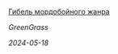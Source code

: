<!--2024-05-18 19:00:08-->
<div class="yb">
  <a class="nodecor" href="/index.html?mir_kino/gibel_mordobojnogo_janra">
    <img class="preview" data-videoid="https://rutube.ru/play/embed/http://rutube.ru/video/83e431468c2cfe55a39ec26e53e2c4e9/" src="http://pic.rutubelist.ru/video/b6/ef/b6ef2162915c814f48d164b329dcd8d5.jpg" align="left" alt="">
  </a>
  <div class="inlbl text">
    <p><a class="nodecor" href="/index.html?mir_kino/gibel_mordobojnogo_janra">Гибель мордобойного жанра</a></p>
    <p><i class="smaller2">GreenGrass</i></p>
    <i class="smaller3">2024-05-18</i>
  </div>
</div>
